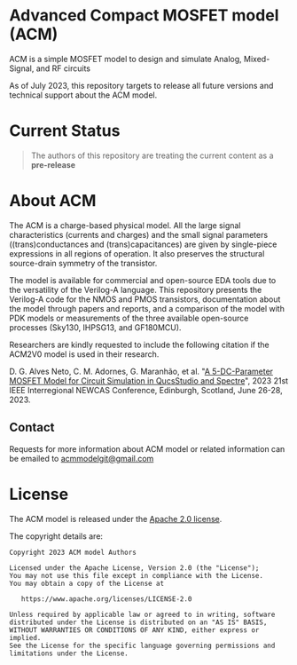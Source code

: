 # Advanced Compact MOSFET model (ACM)
 ACM is a simple MOSFET model to design and simulate Analog, Mixed-Signal, and RF circuits

As of July 2023, this repository targets to release all future versions and technical support about the ACM model.


# Current Status
>
> The authors of this repository are treating the current content as a **pre-release**
>

# About ACM
The ACM is a charge-based physical model. All the large signal characteristics (currents and charges) and the small signal parameters ((trans)conductances and (trans)capacitances) are given by single-piece expressions in all regions of operation. It also preserves the structural source-drain symmetry of the transistor.

The model is available for commercial and open-source EDA tools due to the versatility of the Verilog-A language.
This repository presents the Verilog-A code for the NMOS and PMOS transistors, documentation about the model through papers and reports, and a comparison of the model with PDK models or measurements of the three available open-source processes (Sky130, IHPSG13, and GF180MCU).


Researchers are kindly requested to include the following citation if the ACM2V0 model is used in their research.

D. G. Alves Neto, C. M. Adornes, G. Maranhão, et al. "[A 5-DC-Parameter MOSFET Model for Circuit Simulation in QucsStudio and Spectre](/docs/2023_A_5-DC-parameter_MOSFET_model_for_circuit_simulation_in_QucsStudio_and_Spectre.pdf)", 2023 21st IEEE Interregional NEWCAS Conference, Edinburgh, Scotland, June 26-28, 2023.


## Contact

Requests for more information about ACM model or related information can be emailed to acmmodelgit@gmail.com

# License

The ACM model is released under the [Apache 2.0 license](LICENSE).

The copyright details are:
    
    Copyright 2023 ACM model Authors

    Licensed under the Apache License, Version 2.0 (the "License");
    You may not use this file except in compliance with the License.
    You may obtain a copy of the License at

       https://www.apache.org/licenses/LICENSE-2.0

    Unless required by applicable law or agreed to in writing, software
    distributed under the License is distributed on an "AS IS" BASIS,
    WITHOUT WARRANTIES OR CONDITIONS OF ANY KIND, either express or implied.
    See the License for the specific language governing permissions and
    limitations under the License.
